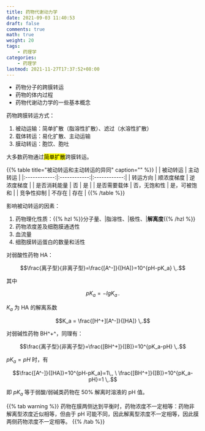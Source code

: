 ```yaml
---
title: 药物代谢动力学
date: 2021-09-03 11:40:53
draft: false
comments: true
math: true
weight: 20
tags:
    - 药理学
categories:
    - 药理学
lastmod: 2021-11-27T17:37:52+08:00
---
```


- 药物分子的跨膜转运
- 药物的体内过程
- 药物代谢动力学的一些基本概念

<!--more-->

药物跨膜转运方式：
1. 被动运输：简单扩散（脂溶性扩散）、滤过（水溶性扩散）
2. 载体转运：易化扩散、主动运输
3. 膜动转运：胞饮、胞吐

大多数药物通过<mark>简单扩散</mark>跨膜转运。

{{% table title="被动转运和主动转运的异同" caption="" %}}
|              |   被动转运   |   主动转运   |
|:------------:|:------------:|:------------:|
|   转运方向   |  顺浓度梯度  |  逆浓度梯度  |
| 是否消耗能量 |      否      |      是      |
| 是否需要载体 | 否，无饱和性 | 是，可被饱和 |
|  竞争性抑制  |    不存在    |     存在     |
{{% /table %}}

影响被动转运的因素：
1. 药物理化性质：{{% hzl %}}分子量、|脂溶性、|极性、|**解离度**{{% /hzl %}}
2. 药物浓度差及细胞膜通透性
3. 血流量
4. 细胞膜转运蛋白的数量和活性

对弱酸性药物 HA：

$$\frac{离子型}{非离子型}=\frac{[A^-]}{[HA]}=10^{pH-pK_a}
\,.$$

其中

$$pK_a = -lgK_a
\,.$$

$K_a$ 为 HA 的解离系数

$$K_a = \frac{[H^+][A^-]}{[HA]}
\,.$$

对弱碱性药物 BH^+^，同理有：

$$\frac{离子型}{非离子型}=\frac{[BH^+]}{[B]}=10^{pK_a-pH}
\,.$$

$pK_a=pH$ 时，有

$$\frac{[A^-]}{[HA]}=10^{pH-pK_a}=1\,,
\ \frac{[BH^+]}{[B]}=10^{pK_a-pH}=1
\,.$$

即 $pK_a$ 等于弱酸/弱碱类药物在 50% 解离时溶液的 pH 值。

{{% tab warning %}}
药物在膜两侧达到平衡时，药物浓度不一定相等：药物非解离型浓度近似相等，但由于 pH 可能不同，因此解离型浓度不一定相等，因此膜两侧药物浓度不一定相等。
{{% /tab %}}
